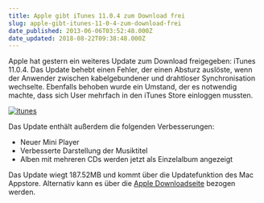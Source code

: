 ```yaml
---
title: Apple gibt iTunes 11.0.4 zum Download frei
slug: apple-gibt-itunes-11-0-4-zum-download-frei
date_published: 2013-06-06T03:52:48.000Z
date_updated: 2018-08-22T09:38:48.000Z
---
```


Apple hat gestern ein weiteres Update zum Download freigegeben: iTunes 11.0.4. Das Update behebt einen Fehler, der einen Absturz auslöste, wenn der Anwender zwischen kabelgebundener und drahtloser Synchronisation wechselte. Ebenfalls behoben wurde ein Umstand, der es notwendig machte, dass sich User mehrfach in den iTunes Store einloggen mussten.

[![itunes](//picdump.thafaker.de/2013/06/itunes1.jpg)](__GHOST_URL__/apple-gibt-itunes-11-0-4-zum-download-frei/itunes-2/)

Das Update enthält außerdem die folgenden Verbesserungen:

- Neuer Mini Player
- Verbesserte Darstellung der Musiktitel
- Alben mit mehreren CDs werden jetzt als Einzelalbum angezeigt

Das Update wiegt 187.52MB und kommt über die Updatefunktion des Mac Appstore. Alternativ kann es über die [Apple Downloadseite](http://www.apple.com/de/itunes/) bezogen werden.
